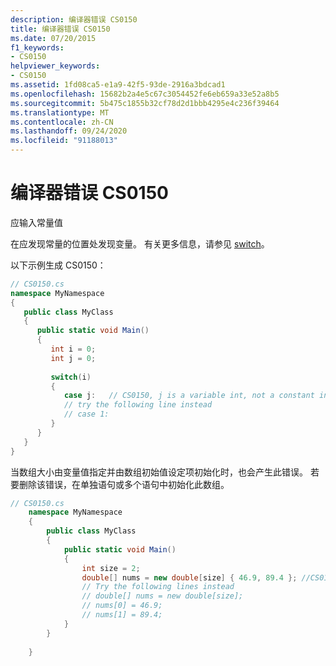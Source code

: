 ```yaml
---
description: 编译器错误 CS0150
title: 编译器错误 CS0150
ms.date: 07/20/2015
f1_keywords:
- CS0150
helpviewer_keywords:
- CS0150
ms.assetid: 1fd08ca5-e1a9-42f5-93de-2916a3bdcad1
ms.openlocfilehash: 15682b2a4e5c67c3054452fe6eb659a33e52a8b5
ms.sourcegitcommit: 5b475c1855b32cf78d2d1bbb4295e4c236f39464
ms.translationtype: MT
ms.contentlocale: zh-CN
ms.lasthandoff: 09/24/2020
ms.locfileid: "91188013"
---
```

# <a name="compiler-error-cs0150"></a>编译器错误 CS0150

应输入常量值  
  
 在应发现常量的位置处发现变量。 有关更多信息，请参见 [switch](../language-reference/keywords/switch.md)。  
  
 以下示例生成 CS0150：  
  
```csharp  
// CS0150.cs  
namespace MyNamespace  
{  
   public class MyClass  
   {  
      public static void Main()  
      {  
         int i = 0;  
         int j = 0;  
  
         switch(i)  
         {  
            case j:   // CS0150, j is a variable int, not a constant int  
            // try the following line instead  
            // case 1:  
         }  
      }  
   }  
}  
```  
  
 当数组大小由变量值指定并由数组初始值设定项初始化时，也会产生此错误。 若要删除该错误，在单独语句或多个语句中初始化此数组。  
  
```csharp  
// CS0150.cs  
    namespace MyNamespace  
    {  
        public class MyClass  
        {  
            public static void Main()  
            {  
                int size = 2;  
                double[] nums = new double[size] { 46.9, 89.4 }; //CS0150  
                // Try the following lines instead  
                // double[] nums = new double[size];  
                // nums[0] = 46.9;
                // nums[1] = 89.4;  
            }  
        }  
  
    }  
```
